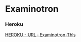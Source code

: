 # Examinotron

### Heroku
[HEROKU - URL : Examinotron-Thls](https://examinotron-thls.herokuapp.com/)